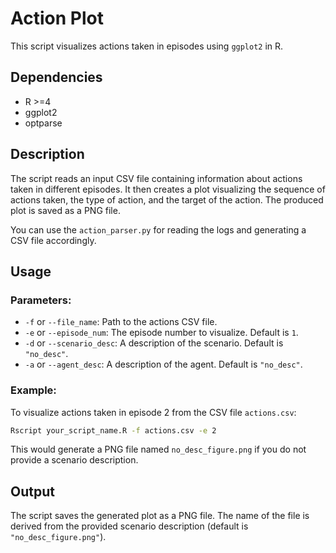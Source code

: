 # Action Plot

This script visualizes actions taken in episodes using `ggplot2` in R.

## Dependencies

- R >=4
- ggplot2
- optparse

## Description

The script reads an input CSV file containing information about actions taken
in different episodes. It then creates a plot visualizing the sequence of
actions taken, the type of action, and the target of the action. The produced
plot is saved as a PNG file.

You can use the `action_parser.py` for reading the logs
and generating a CSV file accordingly. 

## Usage

### Parameters:

- `-f` or `--file_name`: Path to the actions CSV file.
- `-e` or `--episode_num`: The episode number to visualize. Default is `1`.
- `-d` or `--scenario_desc`: A description of the scenario. Default is `"no_desc"`.
- `-a` or `--agent_desc`: A description of the agent. Default is `"no_desc"`.

### Example:

To visualize actions taken in episode 2 from the CSV file `actions.csv`:

```bash
Rscript your_script_name.R -f actions.csv -e 2
```

This would generate a PNG file named `no_desc_figure.png` if you do not provide
a scenario description.

## Output

The script saves the generated plot as a PNG file. The name of the file is
derived from the provided scenario description (default is `"no_desc_figure.png"`).
